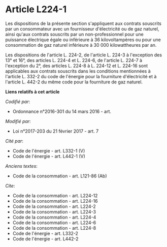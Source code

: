 # Article L224-1

Les dispositions de la présente section s'appliquent aux contrats souscrits par un consommateur avec un fournisseur
d'électricité ou de gaz naturel, ainsi qu'aux contrats souscrits par un non-professionnel pour une puissance électrique égale
ou inférieure à 36 kilovoltampères ou pour une consommation de gaz naturel inférieure à 30 000 kilowattheures par an. 

Les dispositions de l'article L. 224-2, de l'article L. 224-3 à l'exception des 13° et 16°, des articles L. 224-4 et L.
224-6, de l'article L. 224-7 à l'exception du 2°, des articles L. 224-8 à L. 224-12 et L. 224-16 sont applicables aux
contrats souscrits dans les conditions mentionnées à l'article L. 332-2 du code de l'énergie pour la fourniture d'électricité
et à l'article L. 442-2 du même code pour la fourniture de gaz naturel.

**Liens relatifs à cet article**

_Codifié par_:

  - Ordonnance n°2016-301 du 14 mars 2016 - art.

_Modifié par_:

  - Loi n°2017-203 du 21 février 2017 - art. 7

_Cité par_:

  - Code de l'énergie - art. L332-1 (V)
  - Code de l'énergie - art. L442-1 (V)

_Anciens textes_:

  - Code de la consommation - art. L121-86 (Ab)

_Cite_:

  - Code de la consommation - art. L224-12
  - Code de la consommation - art. L224-16
  - Code de la consommation - art. L224-2
  - Code de la consommation - art. L224-3
  - Code de la consommation - art. L224-4
  - Code de la consommation - art. L224-6
  - Code de la consommation - art. L224-8
  - Code de l'énergie - art. L332-2
  - Code de l'énergie - art. L442-2
